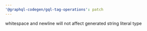 ```yaml
---
'@graphql-codegen/gql-tag-operations': patch
---
```


whitespace and newline will not affect generated string literal type
